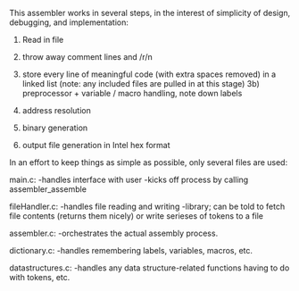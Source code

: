 This assembler works in several steps, in the interest of simplicity of design, debugging, and implementation:

1) Read in file

2) throw away comment lines and /r/n

3) store every line of meaningful code (with extra spaces removed) in a linked list
(note: any included files are pulled in at this stage)
3b) preprocessor + variable / macro handling, note down labels

4) address resolution

5) binary generation

6) output file generation in Intel hex format



In an effort to keep things as simple as possible, only several files are used:

main.c:
    -handles interface with user
    -kicks off process by calling assembler_assemble

fileHandler.c: 
    -handles file reading and writing
    -library; can be told to fetch file contents (returns them nicely) or write serieses of tokens to a file

assembler.c:
    -orchestrates the actual assembly process.

dictionary.c:
    -handles remembering labels, variables, macros, etc.

datastructures.c:
    -handles any data structure-related functions having to do with tokens, etc.